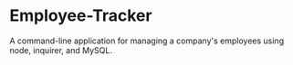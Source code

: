 # Employee-Tracker
A command-line application for managing a company's employees using node, inquirer, and MySQL.
